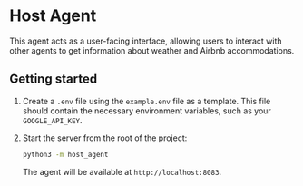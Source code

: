 # Host Agent

This agent acts as a user-facing interface, allowing users to interact with other agents to get information about weather and Airbnb accommodations.

## Getting started

1.  Create a `.env` file using the `example.env` file as a template. This file should contain the necessary environment variables, such as your `GOOGLE_API_KEY`.

2.  Start the server from the root of the project:

    ```bash
    python3 -m host_agent
    ```

    The agent will be available at `http://localhost:8083`.